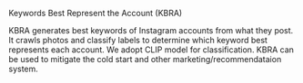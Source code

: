 Keywords Best Represent the Account (KBRA)

KBRA generates best keywords of Instagram accounts from what they post. It crawls photos and classify labels to determine which keyword best represents each account. 
We adopt CLIP model for classification. KBRA can be used to mitigate the cold start and other marketing/recommendataion system.
